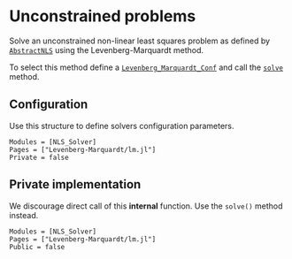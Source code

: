 # Unconstrained problems

Solve an unconstrained non-linear least squares problem as defined by
[`AbstractNLS`](@ref) using the Levenberg-Marquardt method. 

To select this method define a [`Levenberg_Marquardt_Conf`](@ref) and call the [`solve`](@ref) method.


## Configuration

Use this structure to define solvers configuration parameters.

```@autodocs
Modules = [NLS_Solver]
Pages = ["Levenberg-Marquardt/lm.jl"]
Private = false
```

## Private implementation

We discourage direct call of this **internal** function. Use the
`solve()` method instead.

```@autodocs
Modules = [NLS_Solver]
Pages = ["Levenberg-Marquardt/lm.jl"]
Public = false
```
